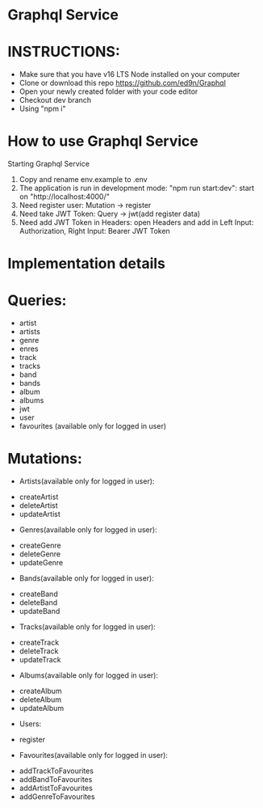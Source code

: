 # Graphql Service

# INSTRUCTIONS:
* Make sure that you have v16 LTS Node installed on your computer
* Clone or download this repo https://github.com/ed9n/Graphql
* Open your newly created folder with your code editor
* Checkout dev branch
* Using "npm i"

# How to use Graphql Service
Starting Graphql Service
1. Copy and rename env.example to .env
2. The application is run in development mode: "npm run start:dev": start on "http://localhost:4000/"
3. Need register user: Mutation -> register
4. Need take JWT Token: Query -> jwt(add register data)
5. Need add JWT Token in Headers: open Headers and add in Left Input: Authorization, Right Input: Bearer JWT Token

# Implementation details

# Queries:

* artist
* artists
* genre
* enres
* track
* tracks
* band
* bands
* album
* albums
* jwt
* user
* favourites (available only for logged in user)

#  Mutations:

* Artists(available only for logged in user):
 - createArtist
 - deleteArtist
 - updateArtist

* Genres(available only for logged in user):
 - createGenre
 - deleteGenre
 - updateGenre

* Bands(available only for logged in user):
 - createBand
 - deleteBand
 - updateBand

* Tracks(available only for logged in user):
 - createTrack
 - deleteTrack
 - updateTrack

* Albums(available only for logged in user):
 - createAlbum
 - deleteAlbum
 - updateAlbum

* Users:
 - register

* Favourites(available only for logged in user):
 - addTrackToFavourites
 - addBandToFavourites
 - addArtistToFavourites
 - addGenreToFavourites
